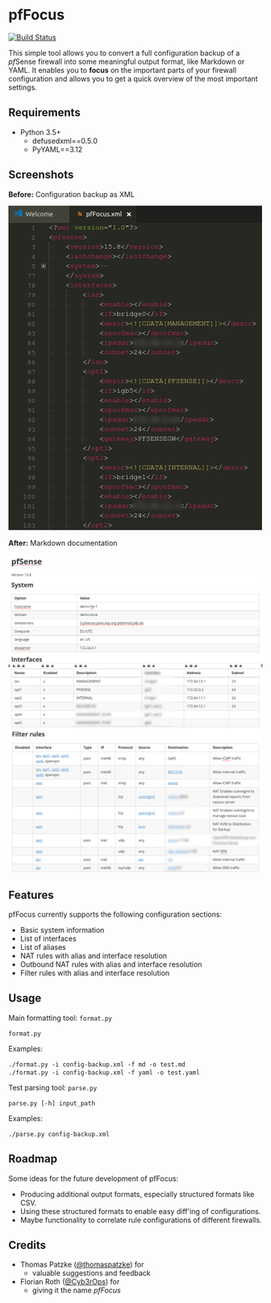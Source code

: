 # pfFocus

[![Build Status](https://travis-ci.org/TKCERT/pfFocus.svg?branch=master)](https://travis-ci.org/TKCERT/pfFocus)

This simple tool allows you to convert a full configuration backup of a *pf*Sense firewall into some meaningful output format, like Markdown or YAML. It enables you to **focus** on the important parts of your firewall configuration and allows you to get a quick overview of the most important settings.

## Requirements

* Python 3.5+
    * defusedxml==0.5.0
    * PyYAML==3.12

## Screenshots

**Before:** Configuration backup as XML

![Configuration backup as XML](screenshots/pfFocus_xml.png)

**After:** Markdown documentation

![System and Interfaces](screenshots/pfFocus_System_Interfaces.png)
![Filter rules](screenshots/pfFocus_Filter_rules.png)

## Features

pfFocus currently supports the following configuration sections:

* Basic system information
* List of interfaces
* List of aliases
* NAT rules with alias and interface resolution
* Outbound NAT rules with alias and interface resolution
* Filter rules with alias and interface resolution

## Usage

Main formatting tool: ```format.py```
```
format.py
```

Examples:
```
./format.py -i config-backup.xml -f md -o test.md
./format.py -i config-backup.xml -f yaml -o test.yaml
```

Test parsing tool: ```parse.py```
```
parse.py [-h] input_path
```

Examples:
```
./parse.py config-backup.xml
```

## Roadmap

Some ideas for the future development of pfFocus:

* Producing additional output formats, especially structured formats like CSV.
* Using these structured formats to enable easy diff'ing of configurations.
* Maybe functionality to correlate rule configurations of different firewalls.

## Credits

* Thomas Patzke ([@thomaspatzke](https://github.com/thomaspatzke)) for
    * valuable suggestions and feedback
* Florian Roth ([@Cyb3rOps](https://twitter.com/Cyb3rOps)) for
    * giving it the name *pfFocus*
